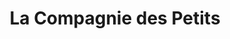 ---
title: "La Compagnie des Petits"
url: /saint-germain-en-laye/la-compagnie-des-petits/
shop: Kleidung
---